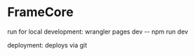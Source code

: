 # FrameCore

run for local development:
wrangler pages dev -- npm run dev

deployment:
deploys via git